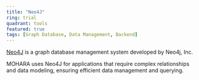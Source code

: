 ```yaml
---
title: "Neo4J"
ring: trial
quadrant: tools
featured: true
tags: [Graph Database, Data Management, Backend]
---
```


[Neo4J](https://neo4j.com/) is a graph database management system developed by Neo4j, Inc.

MOHARA uses Neo4J for applications that require complex relationships and data modeling, ensuring efficient data management and querying.
